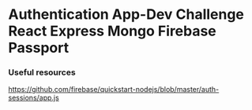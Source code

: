 # Authentication App-Dev Challenge React Express Mongo Firebase Passport



### Useful resources

https://github.com/firebase/quickstart-nodejs/blob/master/auth-sessions/app.js
